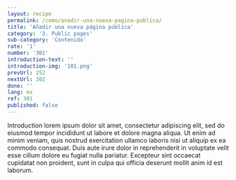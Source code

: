 ```yaml
---
layout: recipe
permalink: /como/anadir-una-nueva-pagina-publica/
title: 'Añadir una nueva página pública'
category: '3. Public pages'
sub-category: 'Contenido'
rate: '1'
number: '301'
introduction-text: ''
introduction-img: '101.png'
prevUrl: 252
nextUrl: 302
done: ''
lang: es
ref: 301
published: false
---
```


Introduction lorem ipsum dolor sit amet, consectetur adipiscing elit, sed do eiusmod tempor incididunt ut labore et dolore magna aliqua. Ut enim ad minim veniam, quis nostrud exercitation ullamco laboris nisi ut aliquip ex ea commodo consequat. Duis aute irure dolor in reprehenderit in voluptate velit esse cillum dolore eu fugiat nulla pariatur. Excepteur sint occaecat cupidatat non proident, sunt in culpa qui officia deserunt mollit anim id est laborum.
